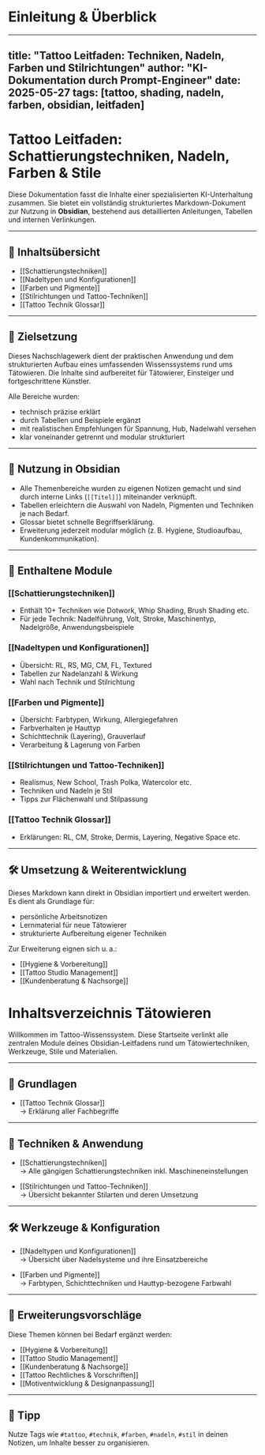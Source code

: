 # Einleitung & Überblick

---
title: "Tattoo Leitfaden: Techniken, Nadeln, Farben und Stilrichtungen"
author: "KI-Dokumentation durch Prompt-Engineer"
date: 2025-05-27
tags: [tattoo, shading, nadeln, farben, obsidian, leitfaden]
---

# Tattoo Leitfaden: Schattierungstechniken, Nadeln, Farben & Stile

Diese Dokumentation fasst die Inhalte einer spezialisierten KI-Unterhaltung zusammen. Sie bietet ein vollständig strukturiertes Markdown-Dokument zur Nutzung in **Obsidian**, bestehend aus detaillierten Anleitungen, Tabellen und internen Verlinkungen.

---

## 🧩 Inhaltsübersicht

- [[Schattierungstechniken]]
- [[Nadeltypen und Konfigurationen]]
- [[Farben und Pigmente]]
- [[Stilrichtungen und Tattoo-Techniken]]
- [[Tattoo Technik Glossar]]

---

## 📘 Zielsetzung

Dieses Nachschlagewerk dient der praktischen Anwendung und dem strukturierten Aufbau eines umfassenden Wissenssystems rund ums Tätowieren. Die Inhalte sind aufbereitet für Tätowierer, Einsteiger und fortgeschrittene Künstler.

Alle Bereiche wurden:

- technisch präzise erklärt
- durch Tabellen und Beispiele ergänzt
- mit realistischen Empfehlungen für Spannung, Hub, Nadelwahl versehen
- klar voneinander getrennt und modular strukturiert

---

## 📁 Nutzung in Obsidian

- Alle Themenbereiche wurden zu eigenen Notizen gemacht und sind durch interne Links (`[[Titel]]`) miteinander verknüpft.
- Tabellen erleichtern die Auswahl von Nadeln, Pigmenten und Techniken je nach Bedarf.
- Glossar bietet schnelle Begriffserklärung.
- Erweiterung jederzeit modular möglich (z. B. Hygiene, Studioaufbau, Kundenkommunikation).

---

## 📂 Enthaltene Module

### [[Schattierungstechniken]]
- Enthält 10+ Techniken wie Dotwork, Whip Shading, Brush Shading etc.
- Für jede Technik: Nadelführung, Volt, Stroke, Maschinentyp, Nadelgröße, Anwendungsbeispiele

### [[Nadeltypen und Konfigurationen]]
- Übersicht: RL, RS, MG, CM, FL, Textured
- Tabellen zur Nadelanzahl & Wirkung
- Wahl nach Technik und Stilrichtung

### [[Farben und Pigmente]]
- Übersicht: Farbtypen, Wirkung, Allergiegefahren
- Farbverhalten je Hauttyp
- Schichttechnik (Layering), Grauverlauf
- Verarbeitung & Lagerung von Farben

### [[Stilrichtungen und Tattoo-Techniken]]
- Realismus, New School, Trash Polka, Watercolor etc.
- Techniken und Nadeln je Stil
- Tipps zur Flächenwahl und Stilpassung

### [[Tattoo Technik Glossar]]
- Erklärungen: RL, CM, Stroke, Dermis, Layering, Negative Space etc.

---

## 🛠️ Umsetzung & Weiterentwicklung

Dieses Markdown kann direkt in Obsidian importiert und erweitert werden. Es dient als Grundlage für:

- persönliche Arbeitsnotizen
- Lernmaterial für neue Tätowierer
- strukturierte Aufbereitung eigener Techniken

Zur Erweiterung eignen sich u. a.:

- [[Hygiene & Vorbereitung]]
- [[Tattoo Studio Management]]
- [[Kundenberatung & Nachsorge]]


# Inhaltsverzeichnis Tätowieren

Willkommen im Tattoo-Wissenssystem. Diese Startseite verlinkt alle zentralen Module deines Obsidian-Leitfadens rund um Tätowiertechniken, Werkzeuge, Stile und Materialien.

---

## 📘 Grundlagen

- [[Tattoo Technik Glossar]]  
  → Erklärung aller Fachbegriffe

---

## 🎨 Techniken & Anwendung

- [[Schattierungstechniken]]  
  → Alle gängigen Schattierungstechniken inkl. Maschineneinstellungen

- [[Stilrichtungen und Tattoo-Techniken]]  
  → Übersicht bekannter Stilarten und deren Umsetzung

---

## 🛠️ Werkzeuge & Konfiguration

- [[Nadeltypen und Konfigurationen]]  
  → Übersicht über Nadelsysteme und ihre Einsatzbereiche

- [[Farben und Pigmente]]  
  → Farbtypen, Schichttechniken und Hauttyp-bezogene Farbwahl

---

## 🔧 Erweiterungsvorschläge

Diese Themen können bei Bedarf ergänzt werden:

- [[Hygiene & Vorbereitung]]
- [[Tattoo Studio Management]]
- [[Kundenberatung & Nachsorge]]
- [[Tattoo Rechtliches & Vorschriften]]
- [[Motiventwicklung & Designanpassung]]

---

## 🧠 Tipp

Nutze Tags wie `#tattoo`, `#technik`, `#farben`, `#nadeln`, `#stil` in deinen Notizen, um Inhalte besser zu organisieren.